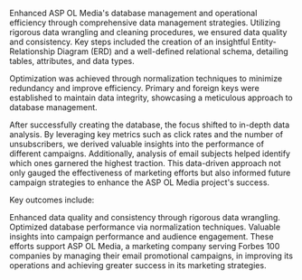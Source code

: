Enhanced ASP OL Media's database management and operational efficiency through comprehensive data management strategies. Utilizing rigorous data wrangling and cleaning procedures, we ensured data quality and consistency. Key steps included the creation of an insightful Entity-Relationship Diagram (ERD) and a well-defined relational schema, detailing tables, attributes, and data types.

Optimization was achieved through normalization techniques to minimize redundancy and improve efficiency. Primary and foreign keys were established to maintain data integrity, showcasing a meticulous approach to database management.

After successfully creating the database, the focus shifted to in-depth data analysis. By leveraging key metrics such as click rates and the number of unsubscribers, we derived valuable insights into the performance of different campaigns. Additionally, analysis of email subjects helped identify which ones garnered the highest traction. This data-driven approach not only gauged the effectiveness of marketing efforts but also informed future campaign strategies to enhance the ASP OL Media project's success.

Key outcomes include:

Enhanced data quality and consistency through rigorous data wrangling.
Optimized database performance via normalization techniques.
Valuable insights into campaign performance and audience engagement.
These efforts support ASP OL Media, a marketing company serving Forbes 100 companies by managing their email promotional campaigns, in improving its operations and achieving greater success in its marketing strategies.
